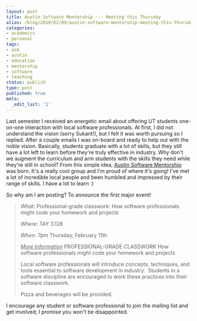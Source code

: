 ```yaml
---
layout: post
title: Austin Software Mentorship --- Meeting this Thursday
alias: /blog/2010/02/09/austin-software-mentorship-meeting-this-thursday/
categories:
- academics
- personal
tags:
- asm
- austin
- education
- mentorship
- software
- teaching
status: publish
type: post
published: true
meta:
  _edit_last: '1'
---
```

Last semester I received an energetic email about offering UT students one-on-one interaction with local software professionals. At first, I did not understand the vision (sorry Sukant!), but I felt it was worth pursuing so I replied. After a couple emails I was on-board and ready to help out with the noble vision. Basically, students graduate with a lot of skills, but they still have a lot left to learn before they're truly effective in industry. Why don't we augment the curriculum and arm students with the skills they need while they're still in school? From this simple idea, <a title="Austin Software Mentorship" href="https://groups.google.com/group/atx-sw-mentors" target="_blank">Austin Software Mentorship</a> was born. It's a really cool group and I'm proud of where it's going! I've met a lot of incredible local people and been humbled and impressed by their range of skills. I have a lot to learn :)

So why am I am posting? To announce the first major event!
<blockquote><em>What</em>: Professional-grade classwork: How software professionals might code your homework and projects

<em>Where</em>: TAY 3.128

<em>When</em>: 7pm Thursday, February 11th

<span style="text-decoration: underline;"><em>More Information</em></span>
PROFESSIONAL-GRADE CLASSWORK
How software professionals might code your homework and projects

Local software professionals will introduce concepts, techniques, and tools
essential to software development in industry.  Students in a software
discipline are encouraged to work these practices into their software
classwork.

Pizza and beverages will be provided.</blockquote>
I encourage any student or software professional to join the mailing list and get involved; I promise you won't be disappointed.
